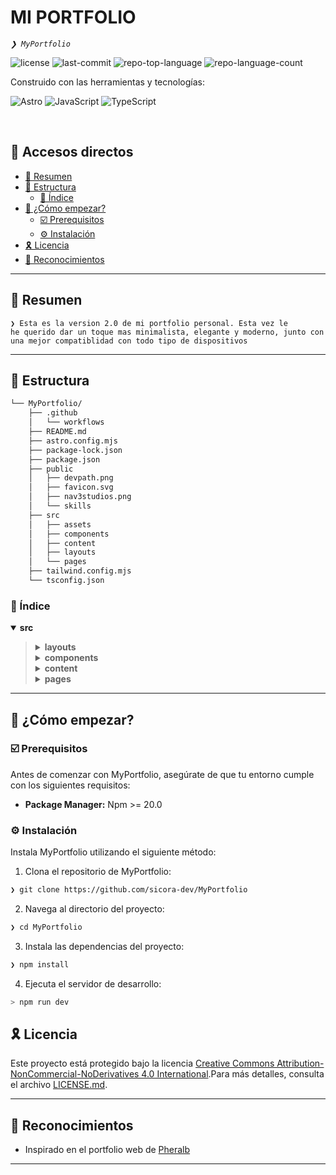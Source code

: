 
<h1>MI PORTFOLIO</h1>
<p align="left">
	<em><code>❯ MyPortfolio</code></em>
</p>
<p align="left">
	<img src="https://img.shields.io/github/license/sicora-dev/MyPortfolio?style=for-the-badge&logo=opensourceinitiative&logoColor=white&color=4c4c4c" alt="license">
	<img src="https://img.shields.io/github/last-commit/sicora-dev/MyPortfolio?style=for-the-badge&logo=git&logoColor=white&color=4c4c4c" alt="last-commit">
	<img src="https://img.shields.io/github/languages/top/sicora-dev/MyPortfolio?style=for-the-badge&color=4c4c4c" alt="repo-top-language">
	<img src="https://img.shields.io/github/languages/count/sicora-dev/MyPortfolio?style=for-the-badge&color=4c4c4c" alt="repo-language-count">
</p>
<p align="left">Construido con las herramientas y tecnologías:</p>
<p align="left">
  <img src="https://img.shields.io/badge/Astro-BC52EE.svg?style=for-the-badge&logo=Astro&logoColor=white" alt="Astro">
	<img src="https://img.shields.io/badge/JavaScript-F7DF1E.svg?style=for-the-badge&logo=JavaScript&logoColor=black" alt="JavaScript">
	<img src="https://img.shields.io/badge/TypeScript-3178C6.svg?style=for-the-badge&logo=TypeScript&logoColor=white" alt="TypeScript">
</p>

<br clear="right">

## 🔗 Accesos directos

- [📍 Resumen](#-overview)
- [📁 Estructura](#-project-structure)
  - [📂 Índice](#-project-index)
- [🚀 ¿Cómo empezar?](#-getting-started)
  - [☑️ Prerequisitos](#-prerequisites)
  - [⚙️ Instalación](#-installation)
- [🎗 Licencia](#-license)
- [🙌 Reconocimientos](#-acknowledgments)

---

## 📍 Resumen

<code>❯ Esta es la version 2.0 de mi portfolio personal. Esta vez le he querido dar un toque mas minimalista, elegante y moderno, junto con una mejor compatiblidad con todo tipo de dispositivos</code>

---

## 📁 Estructura

```sh
└── MyPortfolio/
    ├── .github
    │   └── workflows
    ├── README.md
    ├── astro.config.mjs
    ├── package-lock.json
    ├── package.json
    ├── public
    │   ├── devpath.png
    │   ├── favicon.svg
    │   ├── nav3studios.png
    │   └── skills
    ├── src
    │   ├── assets
    │   ├── components
    │   ├── content
    │   ├── layouts
    │   └── pages
    ├── tailwind.config.mjs
    └── tsconfig.json
```


### 📂 Índice
<details open> <!-- src Submodule -->
  <summary><b>src</b></summary>
  <blockquote>
    <details>
      <summary><b>layouts</b></summary>
      <blockquote>
        <table>
        <tr>
          <td><b><a href='https://github.com/sicora-dev/MyPortfolio/blob/master/src/layouts/Layout.astro'>Layout.astro</a></b></td>
          <td><code>❯ Plantilla de Astro principal de la página</code></td>
        </tr>
        </table>
      </blockquote>
    </details>
    <details>
      <summary><b>components</b></summary>
      <blockquote>
        <table>
        <tr>
          <td><b><a href='https://github.com/sicora-dev/MyPortfolio/blob/master/src/components/Footer.astro'>Footer.astro</a></b></td>
          <td><code>❯ Pie de página</code></td>
        </tr>
        <tr>
          <td><b><a href='https://github.com/sicora-dev/MyPortfolio/blob/master/src/components/TechCard.astro'>TechCard.astro</a></b></td>
          <td><code>❯ Componente animado para cada una de las tecnologias de cada proyecto</code></td>
        </tr>
        <tr>
          <td><b><a href='https://github.com/sicora-dev/MyPortfolio/blob/master/src/components/MainComp.astro'>MainComp.astro</a></b></td>
          <td><code>❯ Componente principal de la página</code></td>
        </tr>
        <tr>
          <td><b><a href='https://github.com/sicora-dev/MyPortfolio/blob/master/src/components/Education.astro'>Education.astro</a></b></td>
          <td><code>❯ Componente donde se muestran los estudios</code></td>
        </tr>
        <tr>
          <td><b><a href='https://github.com/sicora-dev/MyPortfolio/blob/master/src/components/Experience.astro'>Experience.astro</a></b></td>
          <td><code>❯ Componente donde se muestran mis experiencias laborales</code></td>
        </tr>
        <tr>
          <td><b><a href='https://github.com/sicora-dev/MyPortfolio/blob/master/src/components/Skills.astro'>Skills.astro</a></b></td>
          <td><code>❯ Componente donde se muestra mi stack tecnológico</code></td>
        </tr>
        <tr>
          <td><b><a href='https://github.com/sicora-dev/MyPortfolio/blob/master/src/components/ProjectCard.astro'>ProjectCard.astro</a></b></td>
          <td><code>❯ Componente tipo tarjeta para cada uno de mis proyectos</code></td>
        </tr>
        <tr>
          <td><b><a href='https://github.com/sicora-dev/MyPortfolio/blob/master/src/components/Cert.astro'>Cert.astro</a></b></td>
          <td><code>❯ Componente para cada una de mis certificaciones. Al hacer click abren una modal con la información del certificado</code></td>
        </tr>
        </table>
      </blockquote>
    </details>
    <details>
      <summary><b>content</b></summary>
      <blockquote>
        <table>
        <tr>
          <td><b><a href='https://github.com/sicora-dev/MyPortfolio/blob/master/src/content/certs.json'>certs.json</a></b></td>
          <td><code>❯ Archivo para almacenar mis certificados y su información</code></td>
        </tr>
        <tr>
          <td><b><a href='https://github.com/sicora-dev/MyPortfolio/blob/master/src/content/config.ts'>config.ts</a></b></td>
          <td><code>❯ Archivo de configuraciónpara la información en archivos markdown</code></td>
        </tr>
        </table>
      </blockquote>
    </details>
    <details>
      <summary><b>pages</b></summary>
      <blockquote>
        <table>
        <tr>
          <td><b><a href='https://github.com/sicora-dev/MyPortfolio/blob/master/src/pages/index.astro'>index.astro</a></b></td>
          <td><code>❯ Archivo principal de la web</code></td>
        </tr>
        </table>
      </blockquote>
    </details>
  </blockquote>
</details>

---
## 🚀 ¿Cómo empezar?

### ☑️ Prerequisitos

Antes de comenzar con MyPortfolio, asegúrate de que tu entorno cumple con los siguientes requisitos:

- **Package Manager:** Npm >= 20.0


### ⚙️ Instalación

Instala MyPortfolio utilizando el siguiente método:

1. Clona el repositorio de MyPortfolio:
```sh
❯ git clone https://github.com/sicora-dev/MyPortfolio
```

2. Navega al directorio del proyecto:
```sh
❯ cd MyPortfolio
```

3. Instala las dependencias del proyecto:

```sh
❯ npm install
```

4. Ejecuta el servidor de desarrollo:

```sh
> npm run dev
```

## 🎗 Licencia

Este proyecto está protegido bajo la licencia [Creative Commons Attribution-NonCommercial-NoDerivatives 4.0 International](https://creativecommons.org/licenses/by-nc-nd/4.0/).Para más detalles, consulta el archivo [LICENSE.md](LICENSE.md).

---

## 🙌 Reconocimientos

- Inspirado en el portfolio web de [Pheralb](https://pheralb.dev)

---

